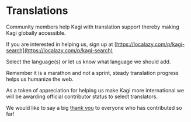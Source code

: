 # Translations

Community members help Kagi with translation support thereby making Kagi globally accessible.

If you are interested in helping us, sign up at [https://localazy.com/p/kagi-search](https://localazy.com/p/kagi-search)

Select the language(s) or let us know what language we should add.

Remember it is a marathon and not a sprint, steady translation progress helps us humanize the web.

As a token of appreciation for helping us make Kagi more international we will be awarding official contributor status to select translators.

We would like to say a big [thank you](./kudos.md) to everyone who has contributed so far!
